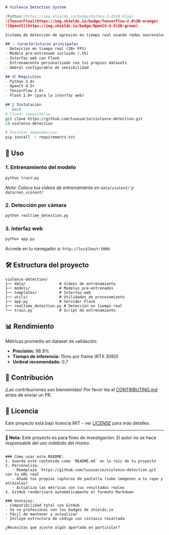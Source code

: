 ```markdown
# Violence Detection System

[Python](https://img.shields.io/badge/Python-3.8%2B-blue)
![TensorFlow](https://img.shields.io/badge/TensorFlow-2.6%2B-orange)
![OpenCV](https://img.shields.io/badge/OpenCV-4.5%2B-green)

Sistema de detección de agresión en tiempo real usando redes neuronales convolucionales inspiradas en YOLO. Procesa flujo de video desde cámaras IP o webcams para identificar comportamientos violentos.

## ✨ Características principales
- Detección en tiempo real (30+ FPS)
- Modelo pre-entrenado incluido (.h5)
- Interfaz web con Flask
- Entrenamiento personalizado con tus propios datasets
- Umbral configurable de sensibilidad

## 📦 Requisitos
- Python 3.8+
- OpenCV 4.5+
- TensorFlow 2.6+
- Flask 2.0+ (para la interfaz web)

## 🚀 Instalación
```bash
# Clonar repositorio
git clone https://github.com/tuusuario/violence-detection.git
cd violence-detection

# Instalar dependencias
pip install -r requirements.txt
```

## 🎯 Uso

### 1. Entrenamiento del modelo
```bash
python train.py
```
*Nota: Coloca tus videos de entrenamiento en `data/violent/` y `data/non_violent/`*

### 2. Detección por cámara
```bash
python realtime_detection.py
```

### 3. Interfaz web
```bash
python app.py
```
Accede en tu navegador a: `http://localhost:5000`

## 🛠 Estructura del proyecto
```
violence-detection/
├── data/               # Videos de entrenamiento
├── models/             # Modelos pre-entrenados
├── templates/          # Interfaz web
├── utils/              # Utilidades de procesamiento
├── app.py              # Servidor Flask
├── realtime_detection.py # Detección en tiempo real
└── train.py            # Script de entrenamiento
```

## 📊 Rendimiento
Métricas promedio en dataset de validación:
- **Precisión:** 98.9%
- **Tiempo de inferencia:** 15ms por frame (RTX 3060)
- **Umbral recomendado:** 0.7

## 🤝 Contribución
¡Las contribuciones son bienvenidas! Por favor lee el [CONTRIBUTING.md](CONTRIBUTING.md) antes de enviar un PR.

## 📜 Licencia
Este proyecto está bajo licencia MIT - ver [LICENSE](LICENSE) para más detalles.

---

**📌 Nota:** Este proyecto es para fines de investigación. El autor no se hace responsable del uso indebido del mismo.
```

### Cómo usar este README:
1. Guarda este contenido como `README.md` en la raíz de tu proyecto
2. Personaliza:
   - Reemplaza `https://github.com/tuusuario/violence-detection.git` con tu URL real
   - Añade tus propias capturas de pantalla (sube imágenes a tu repo y enlázalas)
   - Actualiza las métricas con tus resultados reales
3. GitHub renderizará automáticamente el formato Markdown

### Ventajas:
- Compatibilidad total con GitHub
- Se ve profesional con los badges de shields.io
- Fácil de mantener y actualizar
- Incluye estructura de código con sintaxis resaltada

¿Necesitas que ajuste algún apartado en particular?
